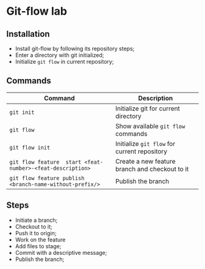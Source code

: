 # Git-flow lab

## Installation
- Install git-flow by following its repository steps;
- Enter a directory with git initialized;
- Initialize `git flow` in current repository;

## Commands
Command | Description
--------|------------
`git init` | Initialize git for current directory
`git flow` | Show available `git flow` commands
`git flow init` | Initialize `git flow` for current repository
`git flow feature  start <feat-number>-<feat-description>` | Create a new feature branch and checkout to it
`git flow feature publish <branch-name-without-prefix/>` | Publish the branch

## Steps
- Initiate a branch;
- Checkout to it;
- Push it to origin;
- Work on the feature
- Add files to stage;
- Commit with a descriptive message;
- Publish the branch;
